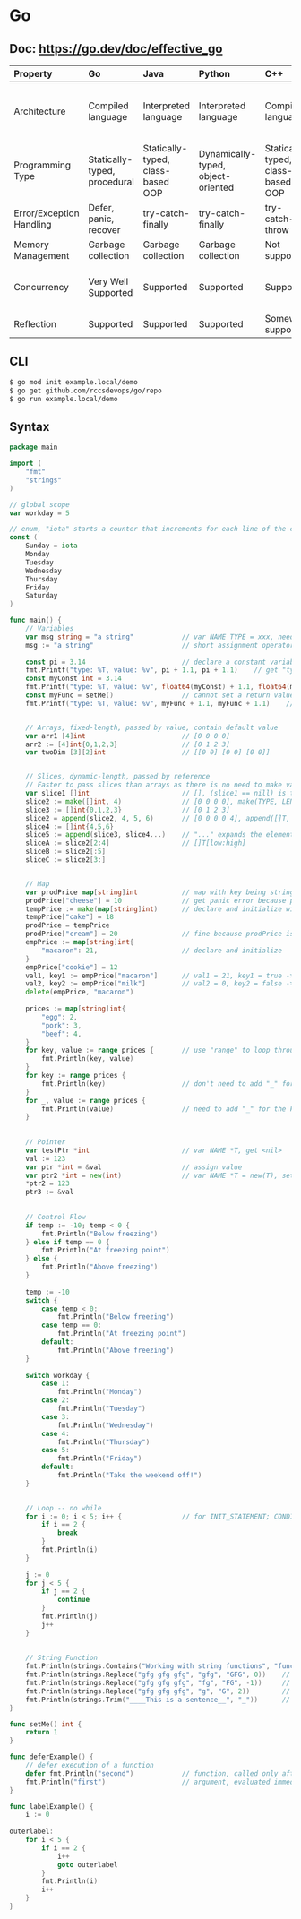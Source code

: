 # Go
## Doc: https://go.dev/doc/effective_go
| Property                 | Go                           | Java                              | Python                             | C++                               | C#                                    | JavaScript                         |
|:-------------------------|:-----------------------------|:----------------------------------|:-----------------------------------|:----------------------------------|:--------------------------------------|:-----------------------------------|
| Architecture             | Compiled language            | Interpreted language              | Interpreted language               | Compiled language                 | Compiled language (.NET core runtime) | JIT compiled                       |
| Programming Type         | Statically-typed, procedural | Statically-typed, class-based OOP | Dynamically-typed, object-oriented | Statically-typed, class-based OOP | Statically-typed, class-based OOP     | Dynamically-typed, OOP, functional |
| Error/Exception Handling | Defer, panic, recover        | try-catch-finally                 | try-catch-finally                  | try-catch-throw                   | try-catch-throw                       | try-catch-finally                  |
| Memory Management        | Garbage collection           | Garbage collection                | Garbage collection                 | Not supported                     | Garbage collection                    | Garbage collection                 |
| Concurrency              | Very Well Supported     | Supported                         | Supported                          | Supported                         | Supported                             | Not supported multi-threading      |
| Reflection               | Supported                    | Supported                         | Supported                          | Somewhat supported                | Supported                             | Supported                          |

## CLI
```bash
$ go mod init example.local/demo
$ go get github.com/rccsdevops/go/repo
$ go run example.local/demo
```

## Syntax
```go
package main

import (
    "fmt"
    "strings"
)

// global scope
var workday = 5

// enum, "iota" starts a counter that increments for each line of the const declaration (starting from 0)
const (
    Sunday = iota
    Monday
    Tuesday
    Wednesday
    Thursday
    Friday
    Saturday
)

func main() {
    // Variables
    var msg string = "a string"            // var NAME TYPE = xxx, need to specify type
    msg := "a string"                      // short assignment operator :=, no need to specify type, allow compiler to decide
    
    const pi = 3.14                        // declare a constant variable, cannot be changed, implicitly type
    fmt.Printf("type: %T, value: %v", pi + 1.1, pi + 1.1)    // get "type: float64, value: 2.1"
    const myConst int = 3.14
    fmt.Printf("type: %T, value: %v", float64(myConst) + 1.1, float64(myConst) + 1.1)    // no type conversion will give error
    const myFunc = setMe()                 // cannot set a return value from function to be constant
    fmt.Printf("type: %T, value: %v", myFunc + 1.1, myFunc + 1.1)    // get error


    // Arrays, fixed-length, passed by value, contain default value
    var arr1 [4]int                        // [0 0 0 0]
    arr2 := [4]int{0,1,2,3}                // [0 1 2 3]
    var twoDim [3][2]int                   // [[0 0] [0 0] [0 0]]


    // Slices, dynamic-length, passed by reference
    // Faster to pass slices than arrays as there is no need to make value copies
    var slice1 []int                       // [], (slice1 == nill) is true
    slice2 := make([]int, 4)               // [0 0 0 0], make(TYPE, LENGTH, CAPACITY_OPTIONAL)
    slice3 := []int{0,1,2,3}               // [0 1 2 3]
    slice2 = append(slice2, 4, 5, 6)       // [0 0 0 0 4], append([]T, ELEMENT1, ELEMENT2, ...)
    slice4 := []int{4,5,6}
    slice5 := append(slice3, slice4...)    // "..." expands the elements in slice4
    sliceA := slice2[2:4]                  // []T[low:high]
    sliceB := slice2[:5]
    sliceC := slice2[3:]


    // Map
    var prodPrice map[string]int           // map with key being string and value being int, nil
    prodPrice["cheese"] = 10               // get panic error because prodPrice is nil
    tempPrice := make(map[string]int)      // declare and initialize with default
    tempPrice["cake"] = 18
    prodPrice = tempPrice
    prodPrice["cream"] = 20                // fine because prodPrice is not nil
    empPrice := map[string]int{
        "macaron": 21,                     // declare and initialize
    }
    empPrice["cookie"] = 12
    val1, key1 := empPrice["macaron"]      // val1 = 21, key1 = true -> this key exists
    val2, key2 := empPrice["milk"]         // val2 = 0, key2 = false -> this key doesn't exist
    delete(empPrice, "macaron")
    
    prices := map[string]int{
        "egg": 2,
        "pork": 3,
        "beef": 4,
    }
    for key, value := range prices {       // use "range" to loop through
        fmt.Println(key, value)
    }
    for key := range prices {
        fmt.Println(key)                   // don't need to add "_" for the value space
    }
    for _, value := range prices {
        fmt.Println(value)                 // need to add "_" for the key space
    }
    
    
    // Pointer
    var testPtr *int                       // var NAME *T, get <nil>
    val := 123
    var ptr *int = &val                    // assign value
    var ptr2 *int = new(int)               // var NAME *T = new(T), set default value 0 for int
    *ptr2 = 123
    ptr3 := &val
   
    
    // Control Flow
    if temp := -10; temp < 0 {
        fmt.Println("Below freezing")
    } else if temp == 0 {
        fmt.Println("At freezing point")
    } else {
        fmt.Println("Above freezing")
    }
    
    temp := -10
    switch {
        case temp < 0:
            fmt.Println("Below freezing")
        case temp == 0:
            fmt.Println("At freezing point")
        default:
            fmt.Println("Above freezing")
    }
    
    switch workday {
        case 1:
            fmt.Println("Monday")
        case 2:
            fmt.Println("Tuesday")
        case 3:
            fmt.Println("Wednesday")
        case 4:
            fmt.Println("Thursday")
        case 5:
            fmt.Println("Friday")
        default:
            fmt.Println("Take the weekend off!")
    }
        

    // Loop -- no while
    for i := 0; i < 5; i++ {               // for INIT_STATEMENT; CONDITION_STATEMENT; POST_STATEMENT { ... }
        if i == 2 {
            break
        }
        fmt.Println(i)
    }
    
    j := 0
    for j < 5 {
        if j == 2 {
            continue
        }
        fmt.Println(j)
        j++
    }
    
    
    // String Function
    fmt.Println(strings.Contains("Working with string functions", "functions"))    // true
    fmt.Println(strings.Replace("gfg gfg gfg", "gfg", "GFG", 0))    // replace first 0 occurrence, so doesn't change anything
    fmt.Println(strings.Replace("gfg gfg gfg", "fg", "FG", -1))     // -1 occurrence = the last occurrence, so "gFG gFG gFG"
    fmt.Println(strings.Replace("gfg gfg gfg", "g", "G", 2))        // 3 occurrence = the first 3 occurrence, so "GfG Gfg gfg"
    fmt.Println(strings.Trim("____This is a sentence__", "_"))      // trimmed all underscores, so "This is a sentence"
}

func setMe() int {
    return 1
}

func deferExample() {
    // defer execution of a function
    defer fmt.Println("second")            // function, called only after parent function (deferExample()) returns
    fmt.Println("first")                   // argument, evaluated immediately
}

func labelExample() {
    i := 0
    
outerlabel:
    for i < 5 {
        if i == 2 {
            i++
            goto outerlabel
        }
        fmt.Println(i)
        i++
    }
}
```
